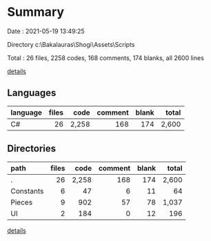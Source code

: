# Summary

Date : 2021-05-19 13:49:25

Directory c:\Bakalauras\Shogi\Assets\Scripts

Total : 26 files,  2258 codes, 168 comments, 174 blanks, all 2600 lines

[details](details.md)

## Languages
| language | files | code | comment | blank | total |
| :--- | ---: | ---: | ---: | ---: | ---: |
| C# | 26 | 2,258 | 168 | 174 | 2,600 |

## Directories
| path | files | code | comment | blank | total |
| :--- | ---: | ---: | ---: | ---: | ---: |
| . | 26 | 2,258 | 168 | 174 | 2,600 |
| Constants | 6 | 47 | 6 | 11 | 64 |
| Pieces | 9 | 902 | 57 | 78 | 1,037 |
| UI | 2 | 184 | 0 | 12 | 196 |

[details](details.md)